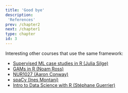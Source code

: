 ```yaml
---
title: 'Good bye'
description:
 'References'
prev: /chapter2
next: /chapter1
type: chapter
id: 3
---
```



<exercise id="1" title="Links and Resources" type="text">

Interesting other courses that use the same framework:

- [Supervised ML case studies in R (Julia Silge)](https://supervised-ml-course.netlify.app/)
- [GAMs in R (Noam Ross)](https://noamross.github.io/gams-in-r-course/)
- [NUR1027 (Aaron Conway)](https://nur1027.netlify.app/)
- [spaCy (Ines Montani)](https://course.spacy.io/en/)
- [Intro to Data Science with R (Stéphane Guerrier)](https://intro-to-ds.netlify.app/)


</exercise>

